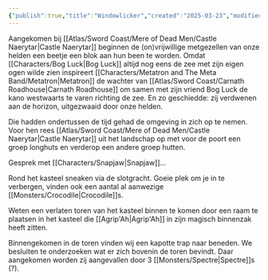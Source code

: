 ```yaml
---
{"publish":true,"title":"Windowlicker","created":"2025-03-23","modified":"2025-07-16T20:41:11.966+02:00","cssclasses":""}
---
```



Aangekomen bij [[Atlas/Sword Coast/Mere of Dead Men/Castle Naerytar\|Castle Naerytar]] beginnen de (on)vrijwillige metgezellen van onze helden een beetje een blok aan hun been te worden. Omdat [[Characters/Bog Luck\|Bog Luck]] altijd nog eens de zee met zijn eigen ogen wilde zien inspireert [[Characters/Metatron and The Meta Band/Metatron\|Metatron]] de wachter van [[Atlas/Sword Coast/Carnath Roadhouse\|Carnath Roadhouse]] om samen met zijn vriend Bog Luck de kano westwaarts te varen richting de zee. En zo geschiedde: zij verdwenen aan de horizon, uitgezwaaid door onze helden. 

Die hadden ondertussen de tijd gehad de omgeving in zich op te nemen. Voor hen rees [[Atlas/Sword Coast/Mere of Dead Men/Castle Naerytar\|Castle Naerytar]] uit het landschap op met voor de poort een groep longhuts en verderop een andere groep hutten. 

Gesprek met [[Characters/Snapjaw\|Snapjaw]]...

Rond het kasteel sneaken via de slotgracht. Goeie plek om je in te verbergen, vinden ook een aantal al aanwezige  [[Monsters/Crocodile\|Crocodile]]s.

Weten een verlaten toren van het kasteel binnen te komen door een raam te plaatsen in het kasteel die [[Agrip'Ah\|Agrip'Ah]] in zijn magisch binnenzak heeft zitten.

Binnengekomen in de toren vinden wij een kapotte trap naar beneden. We besluiten te onderzoeken wat er zich bovenin de toren bevindt. Daar aangekomen worden zij aangevallen door 3 [[Monsters/Spectre\|Spectre]]s (?).